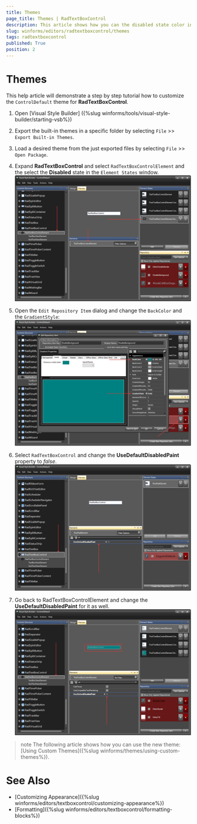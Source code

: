 ```yaml
---
title: Themes
page_title: Themes | RadTextBoxControl
description: This article shows how you can the disabled state color in Visual Style Builder.
slug: winforms/editors/radtextboxcontrol/themes
tags: radtextboxcontrol
published: True
position: 2
---
```


# Themes

This help article will demonstrate a step by step tutorial how to customize the `ControlDefault` theme for __RadTextBoxControl__.

1. Open [Visual Style Builder] ({%slug winforms/tools/visual-style-builder/starting-vsb%})
2. Export the built-in themes in a specific folder by selecting `File` >> `Export Built-in Themes`.
3. Load a desired theme from the just exported files by selecting `File` >> `Open Package`.
4. Expand __RadTextBoxControl__ and select  `RadTextBoxControlElement` and the select the __Disabled__ state in the `Element States` window. 
    ![radtextboxcontrol-themes001](images/radtextboxcontrol-themes001.png)

5. Open the `Edit Repository Item` dialog and change the `BackColor` and the `GradientStyle`:
   ![radtextboxcontrol-themes002](images/radtextboxcontrol-themes002.png)

6. Select `RadTextBoxControl` and change the __UseDefaultDisabledPaint__ property to *false*.
   ![radtextboxcontrol-themes004](images/radtextboxcontrol-themes004.png)

7. Go back to RadTextBoxControlElement and change the __UseDefaultDisabledPaint__ for it as well.
   ![radtextboxcontrol-themes003](images/radtextboxcontrol-themes003.png)

>note The following article shows how you can use the new theme: [Using Custom Themes]({%slug winforms/themes/using-custom-themes%}).

# See Also 

* [Customizing Appearance]({%slug winforms/editors/textboxcontrol/customizing-appearance%})
* [Formatting]({%slug winforms/editors/textboxcontrol/formatting-blocks%})